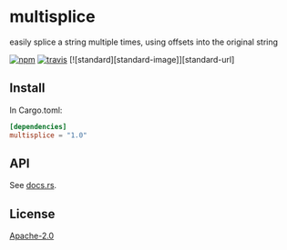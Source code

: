 # multisplice

easily splice a string multiple times, using offsets into the original string

[![npm][npm-image]][npm-url]
[![travis][travis-image]][travis-url]
[![standard][standard-image]][standard-url]

[npm-image]: https://img.shields.io/npm/v/multisplice.svg?style=flat-square
[npm-url]: https://www.npmjs.com/package/multisplice
[travis-image]: https://img.shields.io/travis/goto-bus-stop/multisplice.svg?style=flat-square
[travis-url]: https://travis-ci.org/goto-bus-stop/multisplice

## Install

In Cargo.toml:

```toml
[dependencies]
multisplice = "1.0"
```

## API

See [docs.rs](https://docs.rs/multisplice).

## License

[Apache-2.0](LICENSE.md)
